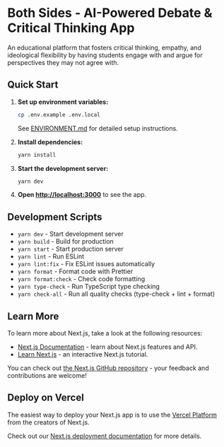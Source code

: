 # Both Sides - AI-Powered Debate & Critical Thinking App

An educational platform that fosters critical thinking, empathy, and ideological flexibility by having students engage with and argue for perspectives they may not agree with.

## Quick Start

1. **Set up environment variables:**
   ```bash
   cp .env.example .env.local
   ```
   See [ENVIRONMENT.md](./ENVIRONMENT.md) for detailed setup instructions.

2. **Install dependencies:**
   ```bash
   yarn install
   ```

3. **Start the development server:**
   ```bash
   yarn dev
   ```

4. **Open [http://localhost:3000](http://localhost:3000)** to see the app.

## Development Scripts

- `yarn dev` - Start development server
- `yarn build` - Build for production
- `yarn start` - Start production server
- `yarn lint` - Run ESLint
- `yarn lint:fix` - Fix ESLint issues automatically
- `yarn format` - Format code with Prettier
- `yarn format:check` - Check code formatting
- `yarn type-check` - Run TypeScript type checking
- `yarn check-all` - Run all quality checks (type-check + lint + format)

## Learn More

To learn more about Next.js, take a look at the following resources:

- [Next.js Documentation](https://nextjs.org/docs) - learn about Next.js features and API.
- [Learn Next.js](https://nextjs.org/learn) - an interactive Next.js tutorial.

You can check out [the Next.js GitHub repository](https://github.com/vercel/next.js) - your feedback and contributions are welcome!

## Deploy on Vercel

The easiest way to deploy your Next.js app is to use the [Vercel Platform](https://vercel.com/new?utm_medium=default-template&filter=next.js&utm_source=create-next-app&utm_campaign=create-next-app-readme) from the creators of Next.js.

Check out our [Next.js deployment documentation](https://nextjs.org/docs/app/building-your-application/deploying) for more details.

